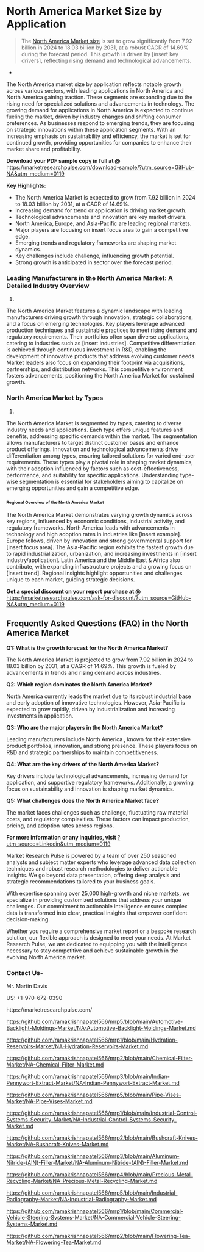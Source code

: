<h1>North America  Market&nbsp;Size by Application</h1><blockquote><p>The <a href="https://marketresearchpulse.com/download-sample/?utm_source=GitHub-NA&amp;utm_medium=0119">North America  Market size</a> is set to grow significantly from 7.92 billion in 2024 to 18.03 billion by 2031, at a robust CAGR of 14.69% during the forecast period. This growth is driven by [insert key drivers], reflecting rising demand and technological advancements.</p></blockquote><ul><li></li></ul><p>The North America  market size by application reflects notable growth across various sectors, with leading applications in North America  and North America  gaining traction. These segments are expanding due to the rising need for specialized solutions and advancements in technology. The growing demand for applications in North America  is expected to continue fueling the market, driven by industry changes and shifting consumer preferences. As businesses respond to emerging trends, they are focusing on strategic innovations within these application segments. With an increasing emphasis on sustainability and efficiency, the market is set for continued growth, providing opportunities for companies to enhance their market share and profitability.</p><p><strong>Download your PDF sample copy in full at @ </strong><a href="https://marketresearchpulse.com/download-sample/?utm_source=GitHub-NA&amp;utm_medium=0119">https://marketresearchpulse.com/download-sample/?utm_source=GitHub-NA&amp;utm_medium=0119</a></p><p><strong>Key Highlights: </strong></p><ul><li>The North America  Market is expected to grow from 7.92 billion in 2024 to 18.03 billion by 2031, at a CAGR of 14.69%.</li><li>Increasing demand for trend or application is driving market growth.</li><li>Technological advancements and innovation are key market drivers.</li><li>North America, Europe, and Asia-Pacific are leading regional markets.</li><li>Major players are focusing on insert focus area to gain a competitive edge.</li><li>Emerging trends and regulatory frameworks are shaping market dynamics.</li><li>Key challenges include challenge, influencing growth potential.</li><li>Strong growth is anticipated in sector over the forecast period.</li></ul><h3>Leading Manufacturers in the North America  Market: A Detailed Industry Overview</h3><ol><li></li></ol><div class="flex max-w-full flex-col flex-grow"><div class="min-h-8 text-message flex w-full flex-col items-end gap-2 whitespace-normal break-words [.text-message+&amp;]:mt-5" dir="auto" data-message-author-role="assistant" data-message-id="fd8432e4-4910-450d-b182-61b7bfb0a01f" data-message-model-slug="gpt-4o"><div class="flex w-full flex-col gap-1 empty:hidden first:pt-[3px]"><div class="markdown prose w-full break-words dark:prose-invert light"><p>The North America  Market features a dynamic landscape with leading manufacturers driving growth through innovation, strategic collaborations, and a focus on emerging technologies. Key players leverage advanced production techniques and sustainable practices to meet rising demand and regulatory requirements. Their portfolios often span diverse applications, catering to industries such as [insert industries]. Competitive differentiation is achieved through continuous investment in R&amp;D, enabling the development of innovative products that address evolving customer needs. Market leaders also focus on expanding their footprint via acquisitions, partnerships, and distribution networks. This competitive environment fosters advancements, positioning the North America  Market for sustained growth.</p></div></div></div></div><h3>North America  Market by Types</h3><ol><li></li></ol><div class="flex max-w-full flex-col flex-grow"><div class="min-h-8 text-message flex w-full flex-col items-end gap-2 whitespace-normal break-words [.text-message+&amp;]:mt-5" dir="auto" data-message-author-role="assistant" data-message-id="084470be-0bb7-4664-bddf-5156b4f41249" data-message-model-slug="gpt-4o-mini"><div class="flex w-full flex-col gap-1 empty:hidden first:pt-[3px]"><div class="markdown prose w-full break-words dark:prose-invert light"><p>The North America  Market is segmented by types, catering to diverse industry needs and applications. Each type offers unique features and benefits, addressing specific demands within the market. The segmentation allows manufacturers to target distinct customer bases and enhance product offerings. Innovation and technological advancements drive differentiation among types, ensuring tailored solutions for varied end-user requirements. These types play a pivotal role in shaping market dynamics, with their adoption influenced by factors such as cost-effectiveness, performance, and suitability for specific applications. Understanding type-wise segmentation is essential for stakeholders aiming to capitalize on emerging opportunities and gain a competitive edge.</p></div></div></div></div><h3><span style="font-size: 11px;">Regional Overview of the North America  Market</span></h3><div class="flex max-w-full flex-col flex-grow"><div class="min-h-8 text-message flex w-full flex-col items-end gap-2 whitespace-normal break-words [.text-message+&amp;]:mt-5" dir="auto" data-message-author-role="assistant" data-message-id="e9038762-ce64-4e30-91c9-9bd413514231" data-message-model-slug="gpt-4o-mini"><div class="flex w-full flex-col gap-1 empty:hidden first:pt-[3px]"><div class="markdown prose w-full break-words dark:prose-invert light"><p>The North America  Market demonstrates varying growth dynamics across key regions, influenced by economic conditions, industrial activity, and regulatory frameworks. North America leads with advancements in technology and high adoption rates in industries like [insert example]. Europe follows, driven by innovation and strong governmental support for [insert focus area]. The Asia-Pacific region exhibits the fastest growth due to rapid industrialization, urbanization, and increasing investments in [insert industry/application]. Latin America and the Middle East &amp; Africa also contribute, with expanding infrastructure projects and a growing focus on [insert trend]. Regional insights highlight opportunities and challenges unique to each market, guiding strategic decisions.</p></div></div></div></div><p><strong>Get a special discount on your report purchase at @ </strong><a href="https://marketresearchpulse.com/ask-for-discount/?utm_source=GitHub-NA&amp;utm_medium=0119">https://marketresearchpulse.com/ask-for-discount/?utm_source=GitHub-NA&amp;utm_medium=0119</a></p><h2>Frequently Asked Questions (FAQ) in the North America  Market</h2><p><strong>Q1: What is the growth forecast for the North America  Market?</strong></p><p>The North America  Market is projected to grow from 7.92 billion in 2024 to 18.03 billion by 2031, at a CAGR of 14.69%. This growth is fueled by advancements in trends and rising demand across industries.</p><p><strong>Q2: Which region dominates the North America  Market?</strong></p><p>North America currently leads the market due to its robust industrial base and early adoption of innovative technologies. However, Asia-Pacific is expected to grow rapidly, driven by industrialization and increasing investments in application.</p><p><strong>Q3: Who are the major players in the North America  Market?</strong></p><p>Leading manufacturers include North America , known for their extensive product portfolios, innovation, and strong presence. These players focus on R&amp;D and strategic partnerships to maintain competitiveness.</p><p><strong>Q4: What are the key drivers of the North America  Market?</strong></p><p>Key drivers include technological advancements, increasing demand for application, and supportive regulatory frameworks. Additionally, a growing focus on sustainability and innovation is shaping market dynamics.</p><p><strong>Q5: What challenges does the North America  Market face?</strong></p><p>The market faces challenges such as challenge, fluctuating raw material costs, and regulatory complexities. These factors can impact production, pricing, and adoption rates across regions.</p><p><strong>For more information or any inquiries, visit&nbsp;</strong><a href="?utm_source=Linkedin&utm_medium=0119">?utm_source=Linkedin&utm_medium=0119</a></p><p>Market Research Pulse is powered by a team of over 250 seasoned analysts and subject matter experts who leverage advanced data collection techniques and robust research methodologies to deliver actionable insights. We go beyond data presentation, offering deep analysis and strategic recommendations tailored to your business goals.</p><p>With expertise spanning over 25,000 high-growth and niche markets, we specialize in providing customized solutions that address your unique challenges. Our commitment to actionable intelligence ensures complex data is transformed into clear, practical insights that empower confident decision-making.</p><p>Whether you require a comprehensive market report or a bespoke research solution, our flexible approach is designed to meet your needs. At Market Research Pulse, we are dedicated to equipping you with the intelligence necessary to stay competitive and achieve sustainable growth in the evolving North America  market.</p><h3><strong>Contact Us-</strong></h3><p>Mr. Martin Davis</p><p>US: +1-970-672-0390</p><p>https://marketresearchpulse.com/</p><p><a href="https://github.com/ramakrishnapatel566/mrp5/blob/main/Automotive-Backlight-Moldings-Market/NA-Automotive-Backlight-Moldings-Market.md">https://github.com/ramakrishnapatel566/mrp5/blob/main/Automotive-Backlight-Moldings-Market/NA-Automotive-Backlight-Moldings-Market.md</a></p><p><a href="https://github.com/ramakrishnapatel566/mrp1/blob/main/Hydration-Reservoirs-Market/NA-Hydration-Reservoirs-Market.md">https://github.com/ramakrishnapatel566/mrp1/blob/main/Hydration-Reservoirs-Market/NA-Hydration-Reservoirs-Market.md</a></p><p><a href="https://github.com/ramakrishnapatel566/mrp2/blob/main/Chemical-Filter-Market/NA-Chemical-Filter-Market.md">https://github.com/ramakrishnapatel566/mrp2/blob/main/Chemical-Filter-Market/NA-Chemical-Filter-Market.md</a></p><p><a href="https://github.com/ramakrishnapatel566/mrp3/blob/main/Indian-Pennywort-Extract-Market/NA-Indian-Pennywort-Extract-Market.md">https://github.com/ramakrishnapatel566/mrp3/blob/main/Indian-Pennywort-Extract-Market/NA-Indian-Pennywort-Extract-Market.md</a></p><p><a href="https://github.com/ramakrishnapatel566/mrp5/blob/main/Pipe-Vises-Market/NA-Pipe-Vises-Market.md">https://github.com/ramakrishnapatel566/mrp5/blob/main/Pipe-Vises-Market/NA-Pipe-Vises-Market.md</a></p><p><a href="https://github.com/ramakrishnapatel566/mrp1/blob/main/Industrial-Control-Systems-Security-Market/NA-Industrial-Control-Systems-Security-Market.md">https://github.com/ramakrishnapatel566/mrp1/blob/main/Industrial-Control-Systems-Security-Market/NA-Industrial-Control-Systems-Security-Market.md</a></p><p><a href="https://github.com/ramakrishnapatel566/mrp2/blob/main/Bushcraft-Knives-Market/NA-Bushcraft-Knives-Market.md">https://github.com/ramakrishnapatel566/mrp2/blob/main/Bushcraft-Knives-Market/NA-Bushcraft-Knives-Market.md</a></p><p><a href="https://github.com/ramakrishnapatel566/mrp3/blob/main/Aluminum-Nitride-(AlN)-Filler-Market/NA-Aluminum-Nitride-(AlN)-Filler-Market.md">https://github.com/ramakrishnapatel566/mrp3/blob/main/Aluminum-Nitride-(AlN)-Filler-Market/NA-Aluminum-Nitride-(AlN)-Filler-Market.md</a></p><p><a href="https://github.com/ramakrishnapatel566/mrp4/blob/main/Precious-Metal-Recycling-Market/NA-Precious-Metal-Recycling-Market.md">https://github.com/ramakrishnapatel566/mrp4/blob/main/Precious-Metal-Recycling-Market/NA-Precious-Metal-Recycling-Market.md</a></p><p><a href="https://github.com/ramakrishnapatel566/mrp5/blob/main/Industrial-Radiography-Market/NA-Industrial-Radiography-Market.md">https://github.com/ramakrishnapatel566/mrp5/blob/main/Industrial-Radiography-Market/NA-Industrial-Radiography-Market.md</a></p><p><a href="https://github.com/ramakrishnapatel566/mrp1/blob/main/Commercial-Vehicle-Steering-Systems-Market/NA-Commercial-Vehicle-Steering-Systems-Market.md">https://github.com/ramakrishnapatel566/mrp1/blob/main/Commercial-Vehicle-Steering-Systems-Market/NA-Commercial-Vehicle-Steering-Systems-Market.md</a></p><p><a href="https://github.com/ramakrishnapatel566/mrp2/blob/main/Flowering-Tea-Market/NA-Flowering-Tea-Market.md">https://github.com/ramakrishnapatel566/mrp2/blob/main/Flowering-Tea-Market/NA-Flowering-Tea-Market.md</a></p>
